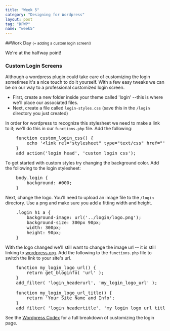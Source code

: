 ```yaml
---
title: "Week 5"
category: "Designing for Wordpress"
layout: post
tag: "DFWP"
name: "week5"
---
```


##Work Day
<small>(+ adding a custom login screen!)</small>

We're at the halfway point!

<h3>Custom Login Screens</h3>

Although a wordpress plugin could take care of customizing the login sometimes it's a nice touch to do it yourself. With a few easy tweaks we can be on our way to a professional customized login screen. 

* First, create a new folder inside your theme called 'login' --this is where we'll place our associated files. 
* Next, create a file called `login-styles.css` (save this in the `/login` directory you just created)

In order for wordpress to recognize this stylesheet we need to make a link to it; we'll do this in our `functions.php` file. Add the following:

<pre>
	function custom_login_css() {
		echo '&lt;link rel="stylesheet" type="text/css" href="'.get_stylesheet_directory_uri().'/login/login-styles.css" /&gt;';
	}
	add_action('login_head', 'custom_login_css');
</pre>

To get started with custom styles try changing the background color. Add the following to the login stylesheet:

<pre>
	body.login {
		background: #000;
	}
</pre>

Next, change the logo. You'll need to upload an image file to the `/login` directory. Use a png and make sure you add a fitting width and height. 

<pre>
	.login h1 a {
		background-image: url('../login/logo.png');
		background-size: 300px 90px;
		width: 300px;
		height: 90px;
	}
</pre>

With the logo changed we'll still want to change the image url -- it is still linking to [wordpress.org](http://wordpress.org). Add the following to the `functions.php` file to switch the link to your site's url.

<pre>
	function my_login_logo_url() {
		return get_bloginfo( 'url' );
	}
	add_filter( 'login_headerurl', 'my_login_logo_url' );

	function my_login_logo_url_title() {
		return 'Your Site Name and Info';
	}
	add_filter( 'login_headertitle', 'my_login_logo_url_title' );
</pre>

See the [Wordpress Codex](http://codex.wordpress.org/Customizing_the_Login_Form) for a full breakdown of customizing the login page. 